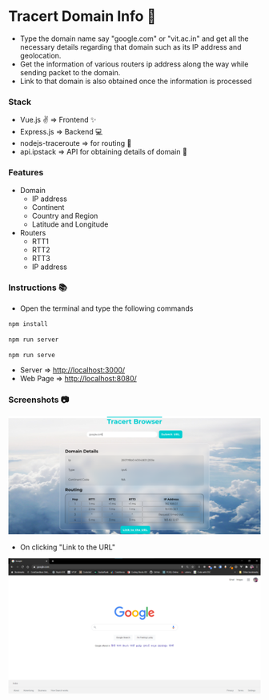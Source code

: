 # Tracert Domain Info 📶

- Type the domain name say "google.com" or "vit.ac.in" and get all the necessary details regarding that domain such as its IP address and geolocation.
- Get the information of various routers ip address along the way while sending packet to the domain.
- Link to that domain is also obtained once the information is processed

### Stack

- Vue.js ✌ ⇒ Frontend ✨
- Express.js ⇒ Backend 💻
- nodejs-traceroute ⇒ for routing 🚦
- api.ipstack ⇒ API for obtaining details of domain 📡

### Features

- Domain
  - IP address
  - Continent
  - Country and Region
  - Latitude and Longitude
- Routers
  - RTT1
  - RTT2
  - RTT3
  - IP address

### Instructions 📚

- Open the terminal and type the following commands

```jsx
npm install
```

```jsx
npm run server
```

```jsx
npm run serve
```

- Server ⇒ [http://localhost:3000/](http://localhost:3000/)
- Web Page ⇒ [http://localhost:8080/](http://localhost:8080/)

### Screenshots 📷

![Web Page](./src/assets/web%20page.png)

- On clicking "Link to the URL"

![Link to the URL](./src/assets/url%20link.png)
